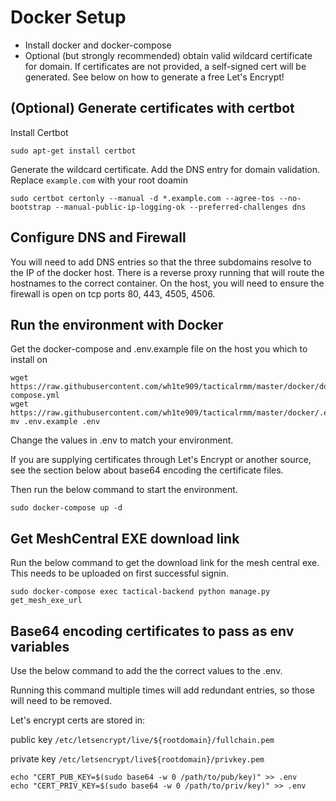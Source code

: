 # Docker Setup

- Install docker and docker-compose
- Optional (but strongly recommended) obtain valid wildcard certificate for domain. If certificates are not provided, a self-signed cert will be generated. See below on how to generate a free Let's Encrypt!

## (Optional) Generate certificates with certbot
Install Certbot

```
sudo apt-get install certbot
```

Generate the wildcard certificate. Add the DNS entry for domain validation. Replace `example.com` with your root doamin

```
sudo certbot certonly --manual -d *.example.com --agree-tos --no-bootstrap --manual-public-ip-logging-ok --preferred-challenges dns
```

## Configure DNS and Firewall

You will need to add DNS entries so that the three subdomains resolve to the IP of the docker host. There is a reverse proxy running that will route the hostnames to the correct container. On the host, you will need to ensure the firewall is open on tcp ports 80, 443, 4505, 4506.

## Run the environment with Docker

Get the docker-compose and .env.example file on the host you which to install on

```
wget https://raw.githubusercontent.com/wh1te909/tacticalrmm/master/docker/docker-compose.yml
wget https://raw.githubusercontent.com/wh1te909/tacticalrmm/master/docker/.env.example
mv .env.example .env
```

Change the values in .env to match your environment.

If you are supplying certificates through Let's Encrypt or another source, see the section below about base64 encoding the certificate files. 

Then run the below command to start the environment.

```
sudo docker-compose up -d
```

## Get MeshCentral EXE download link

Run the below command to get the download link for the mesh central exe. This needs to be uploaded on first successful signin.

```
sudo docker-compose exec tactical-backend python manage.py get_mesh_exe_url
```

## Base64 encoding certificates to pass as env variables

Use the below command to add the the correct values to the .env.

Running this command multiple times will add redundant entries, so those will need to be removed.

Let's encrypt certs are stored in:

public key
`/etc/letsencrypt/live/${rootdomain}/fullchain.pem`

private key
`/etc/letsencrypt/live${rootdomain}/privkey.pem`

```
echo "CERT_PUB_KEY=$(sudo base64 -w 0 /path/to/pub/key)" >> .env
echo "CERT_PRIV_KEY=$(sudo base64 -w 0 /path/to/priv/key)" >> .env
```
